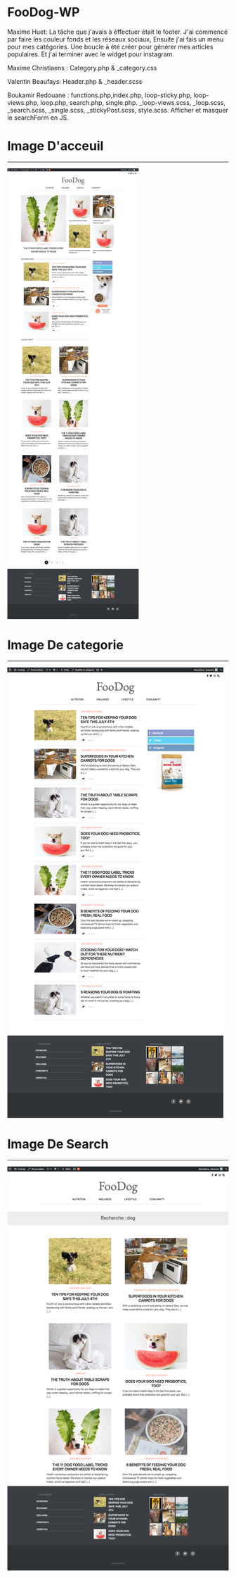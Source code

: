 ﻿# FooDog-WP

Maxime Huet: La tâche que j'avais à éffectuer était le footer.
             J'ai commencé par faire les couleur fonds et les réseaux sociaux,
             Ensuite j'ai fais un menu pour mes catégories.
             Une boucle à été créer pour générer mes articles populaires.
             Et j'ai terminer avec le widget pour instagram. 
             
Maxime Christiaens : Category.php & _category.css

Valentin Beaufays: Header.php & _header.scss

Boukamir Redouane : functions.php,index.php, loop-sticky.php, loop-views.php, loop.php, search.php, single.php.
_loop-views.scss, _loop.scss, _search.scss, _single.scss, _stickyPost.scss, style.scss.
Afficher et masquer le searchForm en JS.

# Image D'acceuil
------------------

<img src="./assets/FooDogAccueil.png">

# Image De categorie
------------------

<img src="./assets/FooDogCat.png">

# Image De Search
------------------
<img src="./assets/FooDogSearch.png">